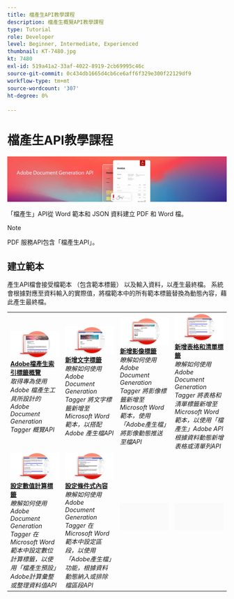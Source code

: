 ```yaml
---
title: 檔產生API教學課程
description: 檔產生概覽API教學課程
type: Tutorial
role: Developer
level: Beginner, Intermediate, Experienced
thumbnail: KT-7480.jpg
kt: 7480
exl-id: 519a41a2-33af-4022-8919-2cb69995c46c
source-git-commit: 0c434db1665d4cb6ce6aff6f329e300f22129df9
workflow-type: tm+mt
source-wordcount: '307'
ht-degree: 0%

---
```



# 檔產生API教學課程

![檔產生API橫幅](../assets/docgenhero.jpg)

「檔產生」API從 Word 範本和 JSON 資料建立 PDF 和 Word 檔。

>[!NOTE]
>
>PDF 服務API包含「檔產生API」。

## 建立範本

產生API檔會接受檔範本 （包含範本標籤） 以及輸入資料，以產生最終檔。 系統會根據對應至資料輸入的實際值，將檔範本中的所有範本標籤替換為動態內容，藉此產生最終檔。

<table style="table-layout:fixed">
<tr>
 <td>
   <a href="taggeroverview.md">
      <img alt="Adobe檔產生索引標籤概覽" src="assets/Taggeroverview_thumb.png" />
   </a>
    <div>
   <a href="taggeroverview.md"><strong>Adobe檔產生索引標籤概覽</strong></a>
    </div>
    <em>取得專為使用 Adobe 檔產生工具所設計的 Adobe Document Generation Tagger 概覽API</em>
    <br>
  </td>
  <td>
   <a href="taggeraddtexttags.md">
      <img alt="新增文字標籤" src="assets/Taggertexttags_thumb.png" />
   </a>
    <div>
   <a href="taggeraddtexttags.md"><strong>新增文字標籤</strong></a>
    </div>
    <em>瞭解如何使用 Adobe Document Generation Tagger 將文字標籤新增至 Microsoft Word 範本，以搭配 Adobe 產生檔API</em>
    <br>
  </td>
  <td>
   <a href="taggeraddimagetags.md">
      <img alt="新增影像標籤" src="assets/Taggerimagetags_thumb.png" />
   </a>
    <div>
   <a href="taggeraddimagetags.md"><strong>新增影像標籤</strong></a>
    </div>
    <em>瞭解如何使用 Adobe Document Generation Tagger 將影像標籤新增至 Microsoft Word 範本，使用「Adobe產生檔」將影像動態推送至檔API</em>
    <br>
  </td>
  <td>
   <a href="taggertables.md">
      <img alt="新增表格和清單標籤" src="assets/Taggertables_thumb.png" />
   </a>
    <div>
   <a href="taggertables.md"><strong>新增表格和清單標籤</strong></a>
    </div>
    <em>瞭解如何使用 Adobe Document Generation Tagger 將表格和清單標籤新增至 Microsoft Word 範本，以使用「檔產生」Adobe API根據資料動態新增表格或清單列API</em>
    <br>
  </td>
</tr>
<tr>
  <td>
   <a href="taggercalculations.md">
      <img alt="設定數值計算標籤" src="assets/Taggercalculations_thumb.png" />
   </a>
    <div>
   <a href="taggercalculations.md"><strong>設定數值計算標籤</strong></a>
    </div>
    <em>瞭解如何使用 Adobe Document Generation Tagger 在 Microsoft Word 範本中設定數位計算標籤，以使用「檔產生預設」Adobe計算彙整或整理資料值API</em>
    <br>
  </td>
  <td>
   <a href="taggerconditional.md">
      <img alt="設定條件式內容" src="assets/Taggerconditional_thumb.png" />
   </a>
    <div>
   <a href="taggerconditional.md"><strong>設定條件式內容</strong></a>
    </div>
    <em>瞭解如何使用 Adobe Document Generation Tagger 在 Microsoft Word 範本中設定區段，以使用「Adobe產生檔」功能，根據資料動態納入或排除檔區段API</em>
    <br>
  </td>
  <td>
    <img alt="間隔" src="../assets/GrayBanner_Placeholder.png" />
    <div>
    <br>
  </td>
   <td>
    <img alt="間隔" src="../assets/GrayBanner_Placeholder.png" />
    <div>
    <br>
  </td>
</tr>
</table>
